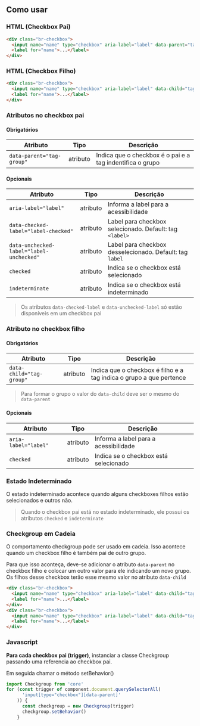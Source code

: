 [version]: # "1.0.0"

## Como usar

### HTML (Checkbox Pai)

```html
<div class="br-checkbox">
  <input name="name" type="checkbox" aria-label="label" data-parent="tag-group" data-checked-label="label-checked" data-unchecked-label="label-unchecked" checked indeterminate />
  <label for="name">...</label>
</div>
```

### HTML (Checkbox Filho)

```html
<div class="br-checkbox">
  <input name="name" type="checkbox" aria-label="label" data-child="tag-group" checked/>
  <label for="name">...</label>
</div>
```

### Atributos no checkbox pai

#### Obrigatórios

| Atributo                  | Tipo     | Descrição                                                 |
| ------------------------- | -------- | --------------------------------------------------------- |
| `data-parent="tag-group"` | atributo | Indica que o checkbox é o pai e a tag indentifica o grupo |

#### Opcionais

| Atributo                                 | Tipo     | Descrição                                                |
| ---------------------------------------- | -------- | -------------------------------------------------------- |
| `aria-label="label"`                     | atributo | Informa a label para a acessibilidade                    |
| `data-checked-label="label-checked"`     | atributo | Label para checkbox selecionado. Default: tag `<label>`  |
| `data-unchecked-label="label-unchecked"` | atributo | Label para checkbox desselecionado. Default: tag `label` |
| `checked`                                | atributo | Indica se o checkbox está selecionado                    |
| `indeterminate`                          | atributo | Indica se o checkbox está indeterminado                  |

> Os atributos `data-checked-label` e `data-unchecked-label` só estão disponíveis em um checkbox pai

### Atributo no checkbox filho

#### Obrigatórios

| Atributo                 | Tipo     | Descrição                                                           |
| ------------------------ | -------- | ------------------------------------------------------------------- |
| `data-child="tag-group"` | atributo | Indica que o checkbox é filho e a tag indica o grupo a que pertence |

> Para formar o grupo o valor do `data-child` deve ser o mesmo do `data-parent`

#### Opcionais

| Atributo             | Tipo     | Descrição                             |
| -------------------- | -------- | ------------------------------------- |
| `aria-label="label"` | atributo | Informa a label para a acessibilidade |
| `checked`            | atributo | Indica se o checkbox está selecionado |

### Estado Indeterminado

O estado indeterminado acontece quando alguns checkboxes filhos estão selecionados e outros não.

> Quando o checkbox pai está no estado indeterminado, ele possui os atributos `checked` e `indeterminate`

### Checkgroup em Cadeia

O comportamento checkgroup pode ser usado em cadeia. Isso acontece quando um checkbox filho é também pai de outro grupo.

Para que isso aconteça, deve-se adicionar o atributo `data-parent` no checkbox filho e colocar um outro valor para ele indicando um novo grupo. Os filhos desse checkbox terão esse mesmo valor no atributo `data-child`

```HTML
<div class="br-checkbox">
  <input name="name" type="checkbox" aria-label="label" data-child="tag-group" data-parent="tag-group-2" checked/>
  <label for="name">...</label>
</div>
<div class="br-checkbox">
  <input name="name" type="checkbox" aria-label="label" data-child="tag-group-2" checked/>
  <label for="name">...</label>
</div>
```

### Javascript

**Para cada checkbox pai (trigger)**, instanciar a classe Checkgroup passando uma referencia ao checkbox pai.

Em seguida chamar o método setBehavior()

```javascript
import Checkgroup from 'core'
for (const trigger of component.document.querySelectorAll(
      'input[type="checkbox"][data-parent]'
    )) {
      const checkgroup = new Checkgroup(trigger)
      checkgroup.setBehavior()
    }
    
```
